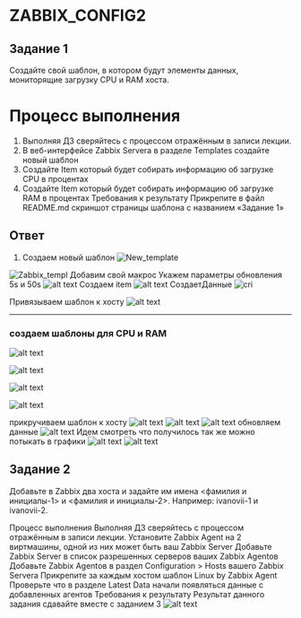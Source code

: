# ZABBIX_CONFIG2
## Задание 1
Создайте свой шаблон, в котором будут элементы данных, мониторящие загрузку CPU и RAM хоста.

# Процесс выполнения
1. Выполняя ДЗ сверяйтесь с процессом отражённым в записи лекции.
2. В веб-интерфейсе Zabbix Servera в разделе Templates создайте новый шаблон
3. Создайте Item который будет собирать информацию об загрузке CPU в процентах
4. Создайте Item который будет собирать информацию об загрузке RAM в процентах
Требования к результату
 Прикрепите в файл README.md скриншот страницы шаблона с названием «Задание 1»

## Ответ 
1. Создаем новый шаблон
 ![New_template](img/New_Template.png)

 ![Zabbix_templ](img/Zabbix_new_template.png)
Добавим свой макрос
Укажем параметры обновления 5s и 50s
 ![alt text](img/macros_addpng.png)
 Создаем item
 ![alt text](img/createitems.png)
 СоздаетДанные
 ![cri](img/CreateIITEM2.png)

 Привязываем шаблон к хосту
 ![alt text](img/add_tmpl_to_host.png)

 --------------
 ### создаем шаблоны для CPU и RAM

 ![alt text](img/CPU_RAM.png)

 ![alt text](img/macro.png)

 ![alt text](img/CPU.png)

 ![alt text](img/RAM.png)

 прикручиваем шаблон к хосту
 ![alt text](img/add_tohost.png)
 ![alt text](img/add_tohost2.png)
 ![alt text](img/addtohost3.png)
 обновляем данные
 ![alt text](img/upd_itemspng.png)
 Идем смотреть что получилось
 так же можно потыкать в графики
 ![alt text](img/resultpng.png)
 ![alt text](img/gaphpng.png)


## Задание 2
Добавьте в Zabbix два хоста и задайте им имена <фамилия и инициалы-1> и <фамилия и инициалы-2>. Например: ivanovii-1 и ivanovii-2.

Процесс выполнения
Выполняя ДЗ сверяйтесь с процессом отражённым в записи лекции.
Установите Zabbix Agent на 2 виртмашины, одной из них может быть ваш Zabbix Server
Добавьте Zabbix Server в список разрешенных серверов ваших Zabbix Agentов
Добавьте Zabbix Agentов в раздел Configuration > Hosts вашего Zabbix Servera
Прикрепите за каждым хостом шаблон Linux by Zabbix Agent
Проверьте что в разделе Latest Data начали появляться данные с добавленных агентов
Требования к результату
 Результат данного задания сдавайте вместе с заданием 3
 ![alt text](img/hosts.png)